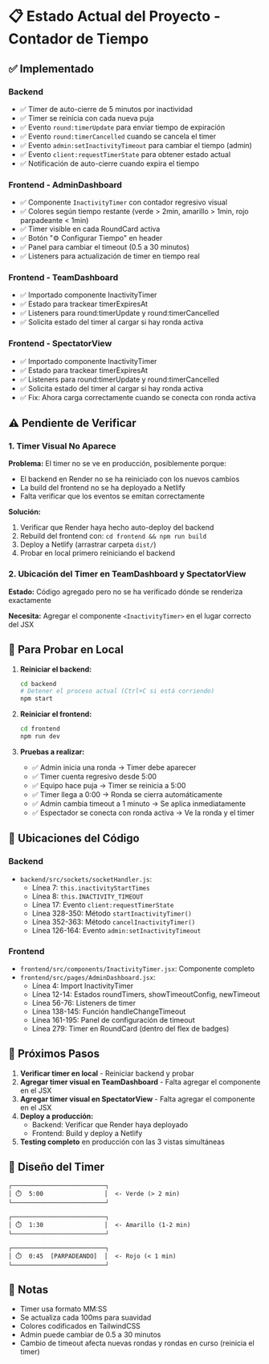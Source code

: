 # 📋 Estado Actual del Proyecto - Contador de Tiempo

## ✅ Implementado

### Backend
- ✅ Timer de auto-cierre de 5 minutos por inactividad
- ✅ Timer se reinicia con cada nueva puja
- ✅ Evento `round:timerUpdate` para enviar tiempo de expiración
- ✅ Evento `round:timerCancelled` cuando se cancela el timer
- ✅ Evento `admin:setInactivityTimeout` para cambiar el tiempo (admin)
- ✅ Evento `client:requestTimerState` para obtener estado actual
- ✅ Notificación de auto-cierre cuando expira el tiempo

### Frontend - AdminDashboard
- ✅ Componente `InactivityTimer` con contador regresivo visual
- ✅ Colores según tiempo restante (verde > 2min, amarillo > 1min, rojo parpadeante < 1min)
- ✅ Timer visible en cada RoundCard activa
- ✅ Botón "⚙️ Configurar Tiempo" en header
- ✅ Panel para cambiar el timeout (0.5 a 30 minutos)
- ✅ Listeners para actualización de timer en tiempo real

### Frontend - TeamDashboard
- ✅ Importado componente InactivityTimer
- ✅ Estado para trackear timerExpiresAt
- ✅ Listeners para round:timerUpdate y round:timerCancelled
- ✅ Solicita estado del timer al cargar si hay ronda activa

### Frontend - SpectatorView
- ✅ Importado componente InactivityTimer
- ✅ Estado para trackear timerExpiresAt
- ✅ Listeners para round:timerUpdate y round:timerCancelled
- ✅ Solicita estado del timer al cargar si hay ronda activa
- ✅ Fix: Ahora carga correctamente cuando se conecta con ronda activa

## ⚠️ Pendiente de Verificar

### 1. Timer Visual No Aparece
**Problema:** El timer no se ve en producción, posiblemente porque:
- El backend en Render no se ha reiniciado con los nuevos cambios
- La build del frontend no se ha deployado a Netlify
- Falta verificar que los eventos se emitan correctamente

**Solución:**
1. Verificar que Render haya hecho auto-deploy del backend
2. Rebuild del frontend con: `cd frontend && npm run build`
3. Deploy a Netlify (arrastrar carpeta `dist/`)
4. Probar en local primero reiniciando el backend

### 2. Ubicación del Timer en TeamDashboard y SpectatorView
**Estado:** Código agregado pero no se ha verificado dónde se renderiza exactamente

**Necesita:** Agregar el componente `<InactivityTimer>` en el lugar correcto del JSX

## 🔧 Para Probar en Local

1. **Reiniciar el backend:**
   ```bash
   cd backend
   # Detener el proceso actual (Ctrl+C si está corriendo)
   npm start
   ```

2. **Reiniciar el frontend:**
   ```bash
   cd frontend
   npm run dev
   ```

3. **Pruebas a realizar:**
   - ✅ Admin inicia una ronda → Timer debe aparecer
   - ✅ Timer cuenta regresivo desde 5:00
   - ✅ Equipo hace puja → Timer se reinicia a 5:00
   - ✅ Timer llega a 0:00 → Ronda se cierra automáticamente
   - ✅ Admin cambia timeout a 1 minuto → Se aplica inmediatamente
   - ✅ Espectador se conecta con ronda activa → Ve la ronda y el timer

## 📍 Ubicaciones del Código

### Backend
- `backend/src/sockets/socketHandler.js`:
  - Línea 7: `this.inactivityStartTimes`
  - Línea 8: `this.INACTIVITY_TIMEOUT`
  - Línea 17: Evento `client:requestTimerState`
  - Línea 328-350: Método `startInactivityTimer()`
  - Línea 352-363: Método `cancelInactivityTimer()`
  - Línea 126-164: Evento `admin:setInactivityTimeout`

### Frontend
- `frontend/src/components/InactivityTimer.jsx`: Componente completo
- `frontend/src/pages/AdminDashboard.jsx`:
  - Línea 4: Import InactivityTimer
  - Línea 12-14: Estados roundTimers, showTimeoutConfig, newTimeout
  - Línea 56-76: Listeners de timer
  - Línea 138-145: Función handleChangeTimeout
  - Línea 161-195: Panel de configuración de timeout
  - Línea 279: Timer en RoundCard (dentro del flex de badges)

## 🚀 Próximos Pasos

1. **Verificar timer en local** - Reiniciar backend y probar
2. **Agregar timer visual en TeamDashboard** - Falta agregar el componente en el JSX
3. **Agregar timer visual en SpectatorView** - Falta agregar el componente en el JSX
4. **Deploy a producción:**
   - Backend: Verificar que Render haya deployado
   - Frontend: Build y deploy a Netlify
5. **Testing completo** en producción con las 3 vistas simultáneas

## 🎨 Diseño del Timer

```
┌──────────────────────────┐
│ ⏱️  5:00                 │  <- Verde (> 2 min)
└──────────────────────────┘

┌──────────────────────────┐
│ ⏱️  1:30                 │  <- Amarillo (1-2 min)
└──────────────────────────┘

┌──────────────────────────┐
│ ⏱️  0:45  [PARPADEANDO]  │  <- Rojo (< 1 min)
└──────────────────────────┘
```

## 📝 Notas

- Timer usa formato MM:SS
- Se actualiza cada 100ms para suavidad
- Colores codificados en TailwindCSS
- Admin puede cambiar de 0.5 a 30 minutos
- Cambio de timeout afecta nuevas rondas y rondas en curso (reinicia el timer)

